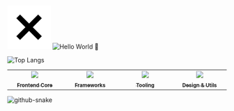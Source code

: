 ![X Icon](./icon.svg) ![Hello World 👋](https://readme-typing-svg.herokuapp.com?font=Fira+Code&weight=700&pause=1000&color=000000&width=435&lines=Hello+World+👋)

![Top Langs](https://github-readme-stats.vercel.app/api/top-langs?username=XERA-2011&layout=compact&show_icons=true&theme=calm_pink)

<table>
  <tr>
    <td align="center" width="120">
      <a href="#-frontend-core">
        <img src="https://skillicons.dev/icons?i=html,css,js,ts" /><br>
        <sub><b>Frontend Core</b></sub>
      </a>
    </td>
    <td align="center" width="120">
      <a href="#-frameworks--libraries">
        <img src="https://skillicons.dev/icons?i=vue,react,pinia" /><br>
        <sub><b>Frameworks</b></sub>
      </a>
    </td>
    <td align="center" width="120">
      <a href="#-tooling--environment">
        <img src="https://skillicons.dev/icons?i=vite,webpack,docker" /><br>
        <sub><b>Tooling</b></sub>
      </a>
    </td>
    <td align="center" width="120">
      <a href="#-design--utils">
        <img src="https://skillicons.dev/icons?i=vscode,postman,figma" /><br>
        <sub><b>Design & Utils</b></sub>
      </a>
    </td>
  </tr>
</table>

<!-- Snake Code Contribution Map 贪吃蛇代码贡献图 -->
<picture>
  <source media="(prefers-color-scheme: dark)" srcset="https://cdn.jsdelivr.net/gh/XERA-2011/XERA-2011/profile-snake-contrib/github-contribution-grid-snake-dark.svg" />
  <source media="(prefers-color-scheme: light)" srcset="https://cdn.jsdelivr.net/gh/XERA-2011/XERA-2011/profile-snake-contrib/github-contribution-grid-snake.svg" />
  <img alt="github-snake" src="https://cdn.jsdelivr.net/gh/XERA-2011/XERA-2011/profile-snake-contrib/github-contribution-grid-snake-dark.svg" />
</picture>
